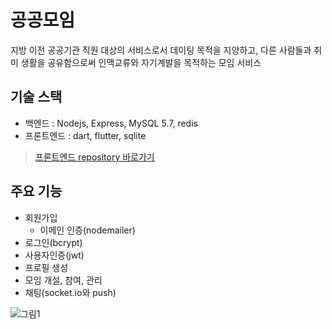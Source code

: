 # 공공모임
지방 이전 공공기관 직원 대상의 서비스로서 데이팅 목적을 지양하고, 다른 사람들과 취미 생활을 공유함으로써 인맥교류와 자기계발을 목적하는 모임 서비스

## 기술 스택
- 백엔드 : Nodejs, Express, MySQL 5.7, redis
- 프론트엔드 : dart, flutter, sqlite
> [프론트엔드 repository 바로가기](https://github.com/jerry92k/gogooo-frontend)

## 주요 기능
- 회원가입
  - 이메인 인증(nodemailer)
- 로그인(bcrypt)
- 사용자인증(jwt)
- 프로필 생성
- 모임 개설, 참여, 관리
- 채팅(socket.io와 push)

![그림1](https://user-images.githubusercontent.com/62507373/148913617-57a90c95-ecaf-498b-a0f6-d526a230456a.png)